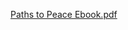 [Paths to Peace Ebook.pdf](https://github.com/louisglee/Paths-to-Peace/files/6855260/Paths.to.Peace.Ebook.pdf)
